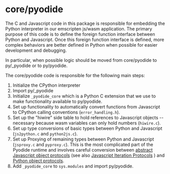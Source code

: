 # core/pyodide

The C and Javascript code in this package is responsible for embedding the
Python interpreter in our emscripten js/wasm application. The primary purpose of
this code is to define the foreign function interface between Python and
Javascript. Once this foreign function interface is defined, more complex
behaviors are better defined in Python when possible for easier development and
debugging.

In particular, when possible logic should be moved from core/pyodide to
py/_pyodide or to py/pyodide.

The core/pyodide code is responsible for the following main steps:

1. Initialize the CPython interpreter
2. Import py/_pyodide
3. Initialize `_pyodide_core` which is a Python C extension that we use to make
   functionality available to py/pyodide.
4. Set up functionality to automatically convert functions from Javascript to
   CPython calling conventions (`error_handling.h`).
5. Set up the "hiwire" side table to hold references to Javascript objects --
   necessary because wasm variables can only hold numbers (`hiwire.c`).
6. Set up type conversions of basic types between Python and Javascript
   (`js2python.c` and `python2js.c`).
7. Set up Proxying of remaining types between Python and Javascript (`jsproxy.c`
   and `pyproxy.c`). This is the most complicated part of the Pyodide runtime
   and involves careful conversion between [abstract Javascript object
   protocols](https://developer.mozilla.org/en-US/docs/Web/JavaScript/Reference/Global_Objects/Proxy)
   (see also [Javascript Iteration
   Protocols](https://developer.mozilla.org/en-US/docs/Web/JavaScript/Reference/Iteration_protocols)
   )
   and [Python object protocols](https://docs.python.org/3/c-api/abstract.html).
8. Add `_pyodide_core` to `sys.modules` and import py/pyodide.
